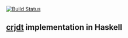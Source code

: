 [![Build Status](https://travis-ci.org/amarpotghan/crjdt-haskell.svg?branch=master)](https://travis-ci.org/amarpotghan/haskell-crjdt)

## [crjdt](https://arxiv.org/pdf/1608.03960v1.pdf) implementation in Haskell
